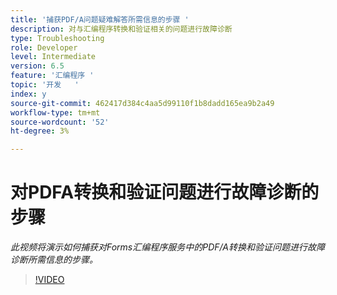 ```yaml
---
title: '捕获PDF/A问题疑难解答所需信息的步骤 '
description: 对与汇编程序转换和验证相关的问题进行故障诊断
type: Troubleshooting
role: Developer
level: Intermediate
version: 6.5
feature: '汇编程序 '
topic: '开发   '
index: y
source-git-commit: 462417d384c4aa5d99110f1b8dadd165ea9b2a49
workflow-type: tm+mt
source-wordcount: '52'
ht-degree: 3%

---
```



# 对PDFA转换和验证问题进行故障诊断的步骤

*此视频将演示如何捕获对Forms汇编程序服务中的PDF/A转换和验证问题进行故障诊断所需信息的步骤。*

>[!VIDEO](https://video.tv.adobe.com/v/335518?quality=9&learn=on)
